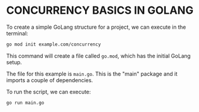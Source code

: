 # CONCURRENCY BASICS IN GOLANG

To create a simple GoLang structure for a project, we can execute in the terminal:

```bash
go mod init example.com/concurrency
```

This command will create a file called `go.mod`, which has the initial GoLang setup.

The file for this example is `main.go`. This is the "main" package and it imports a couple of dependencies.

To run the script, we can execute:

```bash
go run main.go
```
